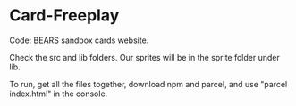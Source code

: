 # Card-Freeplay
Code: BEARS sandbox cards website.

Check the src and lib folders. Our sprites will be in the sprite folder under lib. 

To run, get all the files together, download npm and parcel, and use "parcel index.html" in the console.
